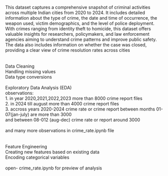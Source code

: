 <p align="left">This dataset captures a comprehensive snapshot of criminal activities across multiple Indian cities from 2020 to 2024. It includes detailed information about the type of crime, the date and time of occurrence, the weapon used, victim demographics, and the level of police deployment. With crimes ranging from identity theft to homicide, this dataset offers valuable insights for researchers, policymakers, and law enforcement agencies aiming to understand crime patterns and improve public safety. The data also includes information on whether the case was closed, providing a clear view of crime resolution rates across cities<br><br><br>Data Cleaning<br>Handling missing values<br>Data type conversions<br><br>Exploratory Data Analysis (EDA)<br>observations:<br>1. in year 2020,2021,2022,2023 more than 8000 crime report files<br>2. in 2024 till august more than 4000 crime report files<br>3. accross years 2020-2024 crime rate or crime report between months 01-07(jan-july) are more than 3000 <br>and between 08-012 (aug-dec) crime rate or report around 3000<br> <br>and many more observations in crime_rate.ipynb file<br><br><br>Feature Engineering<br>Creating new features based on existing data<br>Encoding categorical variables<br><br>open- crime_rate.ipynb for preview of analysis</p>

###
